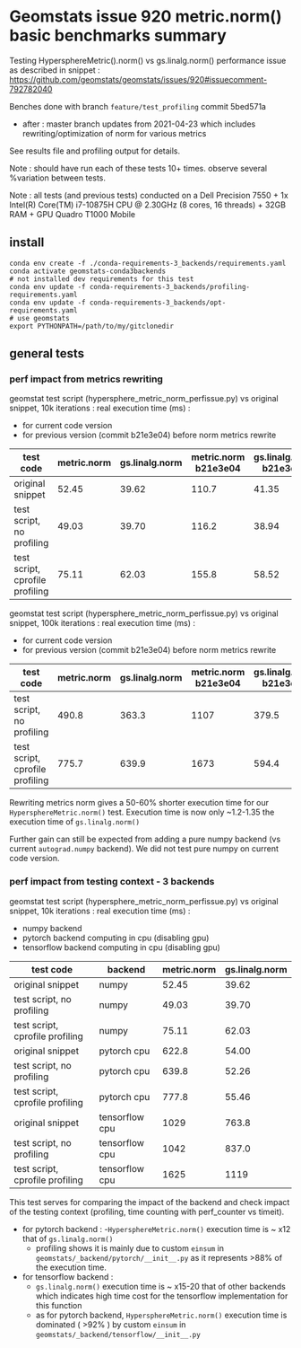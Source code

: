 # Geomstats issue 920 metric.norm() basic benchmarks summary

Testing HypersphereMetric().norm() vs gs.linalg.norm() performance issue as described in snippet :
https://github.com/geomstats/geomstats/issues/920#issuecomment-792782040

Benches done with branch `feature/test_profiling` commit 5bed571a
* after : master branch updates from 2021-04-23 which includes rewriting/optimization of norm for various metrics

See results file and profiling output for details.

Note : should have run each of these tests 10+ times. observe several %variation between tests.

Note : all tests (and previous tests) conducted on a Dell Precision 7550 + 1x Intel(R) Core(TM) i7-10875H CPU @ 2.30GHz (8 cores, 16 threads) + 32GB RAM + GPU Quadro T1000 Mobile


## install

```
conda env create -f ./conda-requirements-3_backends/requirements.yaml
conda activate geomstats-conda3backends
# not installed dev requirements for this test
conda env update -f conda-requirements-3_backends/profiling-requirements.yaml
conda env update -f conda-requirements-3_backends/opt-requirements.yaml
# use geomstats
export PYTHONPATH=/path/to/my/gitclonedir
```

## general tests

### perf impact from metrics rewriting

geomstat test script (hypersphere_metric_norm_perfissue.py) vs original snippet, 10k iterations : real execution time (ms) :
- for current code version
- for previous version (commit b21e3e04) before norm metrics rewrite

| test code                        | metric.norm | gs.linalg.norm | metric.norm b21e3e04 | gs.linalg.norm b21e3e04 |
| -------------------------------- | ----------- | -------------- | -------------------- | ----------------------- |
| original snippet                 | 52.45       | 39.62          | 110.7                | 41.35                   |
| test script, no profiling        | 49.03       | 39.70          | 116.2                | 38.94                   |
| test script, cprofile profiling  | 75.11       | 62.03          | 155.8                | 58.52                   |


geomstat test script (hypersphere_metric_norm_perfissue.py) vs original snippet, 100k iterations : real execution time (ms) :
- for current code version
- for previous version (commit b21e3e04) before norm metrics rewrite

| test code                        | metric.norm | gs.linalg.norm | metric.norm b21e3e04 | gs.linalg.norm b21e3e04 |
| -------------------------------- | ----------- | -------------- | -------------------- | ----------------------- |
| test script, no profiling        | 490.8       | 363.3          | 1107                 | 379.5                   |
| test script, cprofile profiling  | 775.7       | 639.9          | 1673                 | 594.4                   |

Rewriting metrics norm gives a 50-60% shorter execution time for our `HypersphereMetric.norm()` test.
Execution time is now only ~1.2-1.35 the execution time of `gs.linalg.norm()`

Further gain can still be expected from adding a pure numpy backend (vs current `autograd.numpy` backend). We did not test pure numpy on current code version.


### perf impact from testing context - 3 backends

geomstat test script (hypersphere_metric_norm_perfissue.py) vs original snippet, 10k iterations : real execution time (ms) :
- numpy backend
- pytorch backend computing in cpu (disabling gpu)
- tensorflow backend computing in cpu (disabling gpu)

| test code                        | backend        | metric.norm | gs.linalg.norm |
| -------------------------------- | -------------- | ----------- | -------------- |
| original snippet                 | numpy          | 52.45       | 39.62          |
| test script, no profiling        | numpy          | 49.03       | 39.70          |
| test script, cprofile profiling  | numpy          | 75.11       | 62.03          |
| original snippet                 | pytorch cpu    | 622.8       | 54.00          |
| test script, no profiling        | pytorch cpu    | 639.8       | 52.26          |
| test script, cprofile profiling  | pytorch cpu    | 777.8       | 55.46          |
| original snippet                 | tensorflow cpu | 1029        | 763.8          |
| test script, no profiling        | tensorflow cpu | 1042        | 837.0          |
| test script, cprofile profiling  | tensorflow cpu | 1625        | 1119           |


This test serves for comparing the impact of the backend and check impact of the testing context (profiling, time counting with perf_counter vs timeit).

* for pytorch backend :
  -`HypersphereMetric.norm()` execution time is ~ x12 that of `gs.linalg.norm()`
  - profiling shows it is mainly due to custom `einsum` in `geomstats/_backend/pytorch/__init__.py` as it represents >88% of the execution time.
* for tensorflow backend :
  - `gs.linalg.norm()` execution time is ~ x15-20 that of other backends which indicates high time cost for the tensorflow implementation for this function
  - as for pytorch backend, `HypersphereMetric.norm()` execution time is dominated ( >92% ) by custom `einsum` in `geomstats/_backend/tensorflow/__init__.py`

